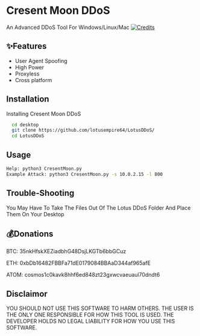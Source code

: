 
# Cresent Moon DDoS

An Advanced DDoS Tool For Windows/Linux/Mac 
[![Credits](https://img.shields.io/badge/Made%20By-Lotus%20Empire-brightgreen)](https://discord.gg/EABQyftBgW) 

## ✨Features

- User Agent Spoofing
- High Power
- Proxyless
- Cross platform


## Installation

Installing Cresent Moon DDoS

```bash 
  cd desktop
  git clone https://github.com/lotusempire64/LotusDDoS/
  cd LotusDDoS
```
## Usage 
```bash 
Help: python3 CresentMoon.py 
Example Attack: python3 CresentMoon.py -s 10.0.2.15 -l 800 
``` 
## Trouble-Shooting 
You May Have To Take The Files Out Of The Lotus DDoS Folder And Place Them On Your Desktop 

## 💰Donations 
BTC: 35nkHfskXEZiadbhG48DsjLKGTb6bbGCuz 

ETH: 0xbDb16482FBBFa71dE0179084BBAaD344af965afE 

ATOM: cosmos1c0kavk8hhf6ed848zt23gxwcvaeuaul70dndt6 

## Disclaimor 
YOU SHOULD NOT USE THIS SOFTWARE TO HARM OTHERS. THE USER IS THE ONLY ONE RESPONSIBLE FOR HOW THIS TOOL IS USED. THE DEVELOPER HOLDS NO LEGAL LIABILITY FOR HOW YOU USE THIS SOFTWARE.
